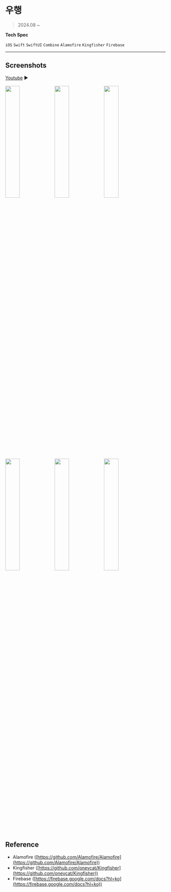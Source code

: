 # 우행

> 2024.08 ~
>

**Tech Spec**

`iOS` `Swift` `SwiftUI` `Combine` `Alamofire` `Kingfisher` `Firebase`

---

## Screenshots
[Youtube](https://youtu.be/pnYrhZySh9E?si=DaUezVUULeouikwm) ▶️
<br>
<br>
<img src="https://github.com/user-attachments/assets/50eb9884-392f-43e3-9245-00467c1da407" width="30%" height="30%"/>
<img src="https://github.com/user-attachments/assets/d14035f3-d15f-4f29-a30b-e54a0c5003f7" width="30%" height="30%"/>
<img src="https://github.com/user-attachments/assets/048cb6f9-f9fc-490a-862d-e416bf69614c" width="30%" height="30%"/>
<img src="https://github.com/user-attachments/assets/b31b2041-383b-4f06-8bc5-07bf71ff3420" width="30%" height="30%"/>
<img src="https://github.com/user-attachments/assets/4e1b2486-5b24-4759-aaba-6608916e0040" width="30%" height="30%"/>
<img src="https://github.com/user-attachments/assets/ba4ec525-b891-41af-9333-67f654971966" width="30%" height="30%"/>

## Reference

- Alamofire ([https://github.com/Alamofire/Alamofire](https://github.com/Alamofire/Alamofire))
- Kingfisher ([https://github.com/onevcat/Kingfisher](https://github.com/onevcat/Kingfisher))
- Firebase ([https://firebase.google.com/docs?hl=ko](https://firebase.google.com/docs?hl=ko))
